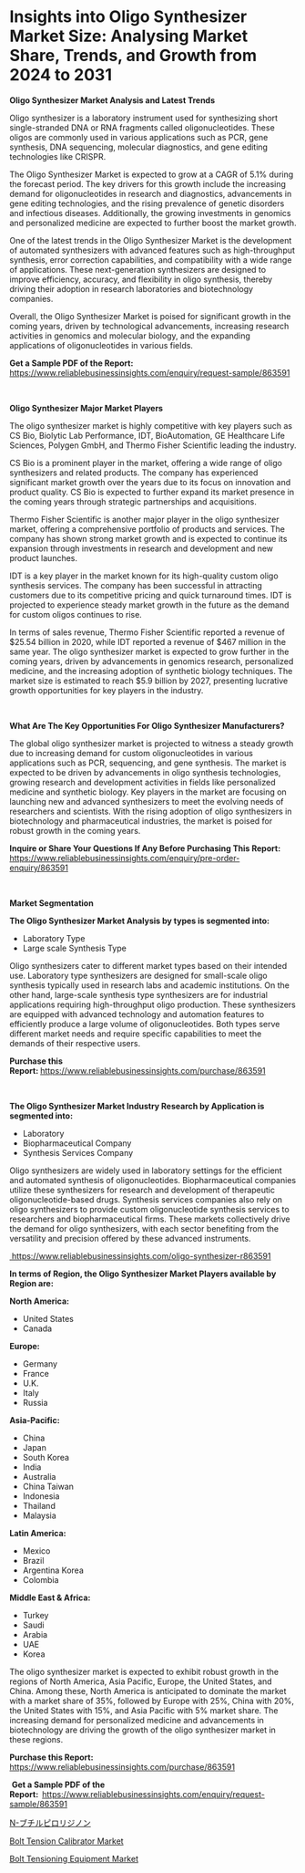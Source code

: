 <p><h1>Insights into Oligo Synthesizer Market Size: Analysing Market Share, Trends, and Growth from 2024 to 2031</h1></p><p><strong>Oligo Synthesizer Market Analysis and Latest Trends</strong></p>
<p><p>Oligo synthesizer is a laboratory instrument used for synthesizing short single-stranded DNA or RNA fragments called oligonucleotides. These oligos are commonly used in various applications such as PCR, gene synthesis, DNA sequencing, molecular diagnostics, and gene editing technologies like CRISPR.</p><p>The Oligo Synthesizer Market is expected to grow at a CAGR of 5.1% during the forecast period. The key drivers for this growth include the increasing demand for oligonucleotides in research and diagnostics, advancements in gene editing technologies, and the rising prevalence of genetic disorders and infectious diseases. Additionally, the growing investments in genomics and personalized medicine are expected to further boost the market growth.</p><p>One of the latest trends in the Oligo Synthesizer Market is the development of automated synthesizers with advanced features such as high-throughput synthesis, error correction capabilities, and compatibility with a wide range of applications. These next-generation synthesizers are designed to improve efficiency, accuracy, and flexibility in oligo synthesis, thereby driving their adoption in research laboratories and biotechnology companies.</p><p>Overall, the Oligo Synthesizer Market is poised for significant growth in the coming years, driven by technological advancements, increasing research activities in genomics and molecular biology, and the expanding applications of oligonucleotides in various fields.</p></p>
<p><strong>Get a Sample PDF of the Report:&nbsp;</strong> <a href="https://www.reliablebusinessinsights.com/enquiry/request-sample/863591">https://www.reliablebusinessinsights.com/enquiry/request-sample/863591</a></p>
<p>&nbsp;</p>
<p><strong>Oligo Synthesizer Major Market Players</strong></p>
<p><p>The oligo synthesizer market is highly competitive with key players such as CS Bio, Biolytic Lab Performance, IDT, BioAutomation, GE Healthcare Life Sciences, Polygen GmbH, and Thermo Fisher Scientific leading the industry. </p><p>CS Bio is a prominent player in the market, offering a wide range of oligo synthesizers and related products. The company has experienced significant market growth over the years due to its focus on innovation and product quality. CS Bio is expected to further expand its market presence in the coming years through strategic partnerships and acquisitions.</p><p>Thermo Fisher Scientific is another major player in the oligo synthesizer market, offering a comprehensive portfolio of products and services. The company has shown strong market growth and is expected to continue its expansion through investments in research and development and new product launches.</p><p>IDT is a key player in the market known for its high-quality custom oligo synthesis services. The company has been successful in attracting customers due to its competitive pricing and quick turnaround times. IDT is projected to experience steady market growth in the future as the demand for custom oligos continues to rise.</p><p>In terms of sales revenue, Thermo Fisher Scientific reported a revenue of $25.54 billion in 2020, while IDT reported a revenue of $467 million in the same year. The oligo synthesizer market is expected to grow further in the coming years, driven by advancements in genomics research, personalized medicine, and the increasing adoption of synthetic biology techniques. The market size is estimated to reach $5.9 billion by 2027, presenting lucrative growth opportunities for key players in the industry.</p></p>
<p>&nbsp;</p>
<p><strong>What Are The Key Opportunities For Oligo Synthesizer Manufacturers?</strong></p>
<p><p>The global oligo synthesizer market is projected to witness a steady growth due to increasing demand for custom oligonucleotides in various applications such as PCR, sequencing, and gene synthesis. The market is expected to be driven by advancements in oligo synthesis technologies, growing research and development activities in fields like personalized medicine and synthetic biology. Key players in the market are focusing on launching new and advanced synthesizers to meet the evolving needs of researchers and scientists. With the rising adoption of oligo synthesizers in biotechnology and pharmaceutical industries, the market is poised for robust growth in the coming years.</p></p>
<p><strong>Inquire or Share Your Questions If Any Before Purchasing This Report:</strong> <a href="https://www.reliablebusinessinsights.com/enquiry/pre-order-enquiry/863591">https://www.reliablebusinessinsights.com/enquiry/pre-order-enquiry/863591</a></p>
<p>&nbsp;</p>
<p><strong>Market Segmentation</strong></p>
<p><strong>The Oligo Synthesizer Market Analysis by types is segmented into:</strong></p>
<p><ul><li>Laboratory Type</li><li>Large scale Synthesis Type</li></ul></p>
<p><p>Oligo synthesizers cater to different market types based on their intended use. Laboratory type synthesizers are designed for small-scale oligo synthesis typically used in research labs and academic institutions. On the other hand, large-scale synthesis type synthesizers are for industrial applications requiring high-throughput oligo production. These synthesizers are equipped with advanced technology and automation features to efficiently produce a large volume of oligonucleotides. Both types serve different market needs and require specific capabilities to meet the demands of their respective users.</p></p>
<p><strong>Purchase this Report:&nbsp;</strong><a href="https://www.reliablebusinessinsights.com/purchase/863591">https://www.reliablebusinessinsights.com/purchase/863591</a></p>
<p>&nbsp;</p>
<p><strong>The Oligo Synthesizer Market Industry Research by Application is segmented into:</strong></p>
<p><ul><li>Laboratory</li><li>Biopharmaceutical Company</li><li>Synthesis Services Company</li></ul></p>
<p><p>Oligo synthesizers are widely used in laboratory settings for the efficient and automated synthesis of oligonucleotides. Biopharmaceutical companies utilize these synthesizers for research and development of therapeutic oligonucleotide-based drugs. Synthesis services companies also rely on oligo synthesizers to provide custom oligonucleotide synthesis services to researchers and biopharmaceutical firms. These markets collectively drive the demand for oligo synthesizers, with each sector benefiting from the versatility and precision offered by these advanced instruments.</p></p>
<p><a href="https://www.reliablebusinessinsights.com/oligo-synthesizer-r863591">&nbsp;https://www.reliablebusinessinsights.com/oligo-synthesizer-r863591</a></p>
<p><strong>In terms of Region, the Oligo Synthesizer Market Players available by Region are:</strong></p>
<p>
    <p> <strong> North America: </strong>
        <ul>
            <li>United States</li>
            <li>Canada</li>
        </ul>
        </p> 
    <p> <strong> Europe: </strong>
        <ul>
            <li>Germany</li>
            <li>France</li>
            <li>U.K.</li>
            <li>Italy</li>
            <li>Russia</li>
        </ul>
        </p> 
    <p> <strong> Asia-Pacific: </strong>
        <ul>
            <li>China</li>
            <li>Japan</li>
            <li>South Korea</li>
            <li>India</li>
            <li>Australia</li>
            <li>China Taiwan</li>
            <li>Indonesia</li>
            <li>Thailand</li>
            <li>Malaysia</li>
        </ul>
        </p> 
    <p> <strong> Latin America: </strong>
        <ul>
            <li>Mexico</li>
            <li>Brazil</li>
            <li>Argentina Korea</li>
            <li>Colombia</li>
        </ul>
        </p> 
    <p> <strong> Middle East & Africa: </strong>
        <ul>
            <li>Turkey</li>
            <li>Saudi</li>
            <li>Arabia</li>
            <li>UAE</li>
            <li>Korea</li>
        </ul>
    </p>
    </p>
<p><p>The oligo synthesizer market is expected to exhibit robust growth in the regions of North America, Asia Pacific, Europe, the United States, and China. Among these, North America is anticipated to dominate the market with a market share of 35%, followed by Europe with 25%, China with 20%, the United States with 15%, and Asia Pacific with 5% market share. The increasing demand for personalized medicine and advancements in biotechnology are driving the growth of the oligo synthesizer market in these regions.</p></p>
<p><strong>Purchase this Report: </strong><a href="https://www.reliablebusinessinsights.com/purchase/863591">https://www.reliablebusinessinsights.com/purchase/863591</a></p>
<p>&nbsp;<strong>Get a Sample PDF of the Report:&nbsp;&nbsp;</strong><a href="https://www.reliablebusinessinsights.com/enquiry/request-sample/863591">https://www.reliablebusinessinsights.com/enquiry/request-sample/863591</a></p>
<p><strong></strong></p>
<p><p><a href="https://github.com/MacyOrn/Market-Research-Report-List-1/blob/main/7962071157609.md">N-ブチルピロリジノン</a></p><p><a href="https://github.com/beatblasta/Market-Research-Report-List-4/blob/main/bolt-tension-calibrator-market.md">Bolt Tension Calibrator Market</a></p><p><a href="https://github.com/angelajermaine/Market-Research-Report-List-4/blob/main/bolt-tensioning-equipment-market.md">Bolt Tensioning Equipment Market</a></p></p>